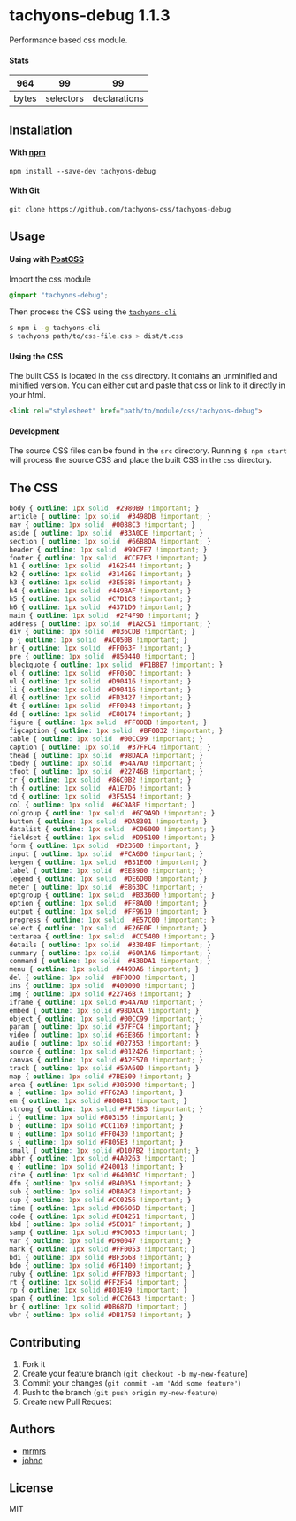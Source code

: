 # tachyons-debug 1.1.3

Performance based css module.

#### Stats

964 | 99 | 99
---|---|---
bytes | selectors | declarations

## Installation

#### With [npm](https://npmjs.com)

```
npm install --save-dev tachyons-debug
```

#### With Git

```
git clone https://github.com/tachyons-css/tachyons-debug
```

## Usage

#### Using with [PostCSS](https://github.com/postcss/postcss)

Import the css module

```css
@import "tachyons-debug";
```

Then process the CSS using the [`tachyons-cli`](https://github.com/tachyons-css/tachyons-cli)

```sh
$ npm i -g tachyons-cli
$ tachyons path/to/css-file.css > dist/t.css
```

#### Using the CSS

The built CSS is located in the `css` directory. It contains an unminified and minified version.
You can either cut and paste that css or link to it directly in your html.

```html
<link rel="stylesheet" href="path/to/module/css/tachyons-debug">
```

#### Development

The source CSS files can be found in the `src` directory.
Running `$ npm start` will process the source CSS and place the built CSS in the `css` directory.

## The CSS

```css
body { outline: 1px solid  #2980B9 !important; }
article { outline: 1px solid  #3498DB !important; }
nav { outline: 1px solid  #0088C3 !important; }
aside { outline: 1px solid  #33A0CE !important; }
section { outline: 1px solid  #66B8DA !important; }
header { outline: 1px solid  #99CFE7 !important; }
footer { outline: 1px solid  #CCE7F3 !important; }
h1 { outline: 1px solid  #162544 !important; }
h2 { outline: 1px solid  #314E6E !important; }
h3 { outline: 1px solid  #3E5E85 !important; }
h4 { outline: 1px solid  #449BAF !important; }
h5 { outline: 1px solid  #C7D1CB !important; }
h6 { outline: 1px solid  #4371D0 !important; }
main { outline: 1px solid  #2F4F90 !important; }
address { outline: 1px solid  #1A2C51 !important; }
div { outline: 1px solid  #036CDB !important; }
p { outline: 1px solid  #AC050B !important; }
hr { outline: 1px solid  #FF063F !important; }
pre { outline: 1px solid  #850440 !important; }
blockquote { outline: 1px solid  #F1B8E7 !important; }
ol { outline: 1px solid  #FF050C !important; }
ul { outline: 1px solid  #D90416 !important; }
li { outline: 1px solid  #D90416 !important; }
dl { outline: 1px solid  #FD3427 !important; }
dt { outline: 1px solid  #FF0043 !important; }
dd { outline: 1px solid  #E80174 !important; }
figure { outline: 1px solid  #FF00BB !important; }
figcaption { outline: 1px solid  #BF0032 !important; }
table { outline: 1px solid  #00CC99 !important; }
caption { outline: 1px solid  #37FFC4 !important; }
thead { outline: 1px solid  #98DACA !important; }
tbody { outline: 1px solid  #64A7A0 !important; }
tfoot { outline: 1px solid  #22746B !important; }
tr { outline: 1px solid  #86C0B2 !important; }
th { outline: 1px solid  #A1E7D6 !important; }
td { outline: 1px solid  #3F5A54 !important; }
col { outline: 1px solid  #6C9A8F !important; }
colgroup { outline: 1px solid  #6C9A9D !important; }
button { outline: 1px solid  #DA8301 !important; }
datalist { outline: 1px solid  #C06000 !important; }
fieldset { outline: 1px solid  #D95100 !important; }
form { outline: 1px solid  #D23600 !important; }
input { outline: 1px solid  #FCA600 !important; }
keygen { outline: 1px solid  #B31E00 !important; }
label { outline: 1px solid  #EE8900 !important; }
legend { outline: 1px solid  #DE6D00 !important; }
meter { outline: 1px solid  #E8630C !important; }
optgroup { outline: 1px solid  #B33600 !important; }
option { outline: 1px solid  #FF8A00 !important; }
output { outline: 1px solid  #FF9619 !important; }
progress { outline: 1px solid  #E57C00 !important; }
select { outline: 1px solid  #E26E0F !important; }
textarea { outline: 1px solid  #CC5400 !important; }
details { outline: 1px solid  #33848F !important; }
summary { outline: 1px solid  #60A1A6 !important; }
command { outline: 1px solid  #438DA1 !important; }
menu { outline: 1px solid  #449DA6 !important; }
del { outline: 1px solid  #BF0000 !important; }
ins { outline: 1px solid  #400000 !important; }
img { outline: 1px solid #22746B !important; }
iframe { outline: 1px solid #64A7A0 !important; }
embed { outline: 1px solid #98DACA !important; }
object { outline: 1px solid #00CC99 !important; }
param { outline: 1px solid #37FFC4 !important; }
video { outline: 1px solid #6EE866 !important; }
audio { outline: 1px solid #027353 !important; }
source { outline: 1px solid #012426 !important; }
canvas { outline: 1px solid #A2F570 !important; }
track { outline: 1px solid #59A600 !important; }
map { outline: 1px solid #7BE500 !important; }
area { outline: 1px solid #305900 !important; }
a { outline: 1px solid #FF62AB !important; }
em { outline: 1px solid #800B41 !important; }
strong { outline: 1px solid #FF1583 !important; }
i { outline: 1px solid #803156 !important; }
b { outline: 1px solid #CC1169 !important; }
u { outline: 1px solid #FF0430 !important; }
s { outline: 1px solid #F805E3 !important; }
small { outline: 1px solid #D107B2 !important; }
abbr { outline: 1px solid #4A0263 !important; }
q { outline: 1px solid #240018 !important; }
cite { outline: 1px solid #64003C !important; }
dfn { outline: 1px solid #B4005A !important; }
sub { outline: 1px solid #DBA0C8 !important; }
sup { outline: 1px solid #CC0256 !important; }
time { outline: 1px solid #D6606D !important; }
code { outline: 1px solid #E04251 !important; }
kbd { outline: 1px solid #5E001F !important; }
samp { outline: 1px solid #9C0033 !important; }
var { outline: 1px solid #D90047 !important; }
mark { outline: 1px solid #FF0053 !important; }
bdi { outline: 1px solid #BF3668 !important; }
bdo { outline: 1px solid #6F1400 !important; }
ruby { outline: 1px solid #FF7B93 !important; }
rt { outline: 1px solid #FF2F54 !important; }
rp { outline: 1px solid #803E49 !important; }
span { outline: 1px solid #CC2643 !important; }
br { outline: 1px solid #DB687D !important; }
wbr { outline: 1px solid #DB175B !important; }
```

## Contributing

1. Fork it
2. Create your feature branch (`git checkout -b my-new-feature`)
3. Commit your changes (`git commit -am 'Add some feature'`)
4. Push to the branch (`git push origin my-new-feature`)
5. Create new Pull Request

## Authors

* [mrmrs](http://mrmrs.io)
* [johno](http://johnotander.com)

## License

MIT

